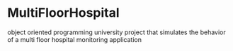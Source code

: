 # MultiFloorHospital
object oriented programming university project that simulates the behavior of a multi floor hospital monitoring application
